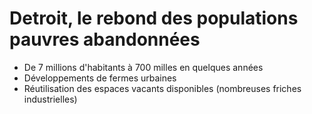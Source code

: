# Detroit, le rebond des populations pauvres abandonnées

- De 7 millions d'habitants à 700 milles en quelques années
- Développements de fermes urbaines
- Réutilisation des espaces vacants disponibles (nombreuses friches industrielles)

